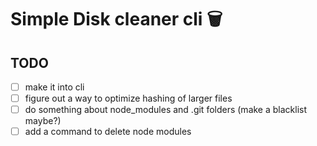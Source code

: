 # Simple Disk cleaner cli 🗑

## TODO

- [ ] make it into cli
- [ ] figure out a way to optimize hashing of larger files
- [ ] do something about node_modules and .git folders (make a blacklist maybe?)
- [ ] add a command to delete node modules
